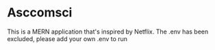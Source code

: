 # Asccomsci

This is a MERN application that's inspired by Netflix.
The .env has been excluded, please add your own .env to run
